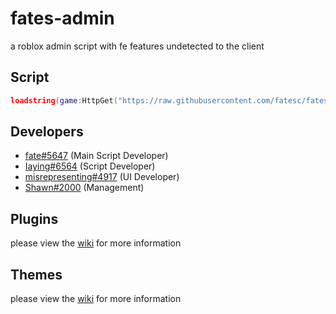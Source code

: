 # fates-admin
a roblox admin script with fe features undetected to the client

## Script
```lua
loadstring(game:HttpGet("https://raw.githubusercontent.com/fatesc/fates-admin/main/main.lua"))();
```

## Developers
- [fate#5647](https://github.com/fatesc) (Main Script Developer)
- [Iaying#6564](https://github.com/Iaying6564) (Script Developer)
- [misrepresenting#4917](https://github.com/misrepresenting) (UI Developer)
- [Shawn#2000](https://github.com/Fluxxx222) (Management)

## Plugins
please view the [wiki](https://github.com/fatesc/fates-admin/wiki/Plugins) for more information

## Themes
please view the [wiki](https://github.com/fatesc/fates-admin/wiki/Themes) for more information
